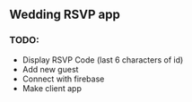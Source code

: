 ## Wedding RSVP app

### TODO:
- Display RSVP Code (last 6 characters of id)
- Add new guest
- Connect with firebase
- Make client app